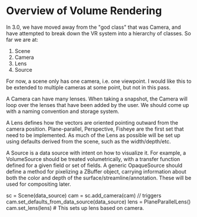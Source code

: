 
Overview of Volume Rendering
============================

In 3.0, we have moved away from the "god class" that was Camera, and have
attempted to break down the VR system into a hierarchy of classes.  So far
we are at:

1. Scene 
2. Camera
3. Lens 
4. Source

For now, a scene only has one camera, i.e. one viewpoint. I would like this to be
extended to multiple cameras at some point, but not in this pass.

A Camera can have many lenses. When taking a snapshot, the Camera will loop 
over the lenses that have been added by the user.  We should come up with a
naming convention and storage system.


A Lens defines how the vectors are oriented pointing outward from the camera
position.  Plane-parallel, Perspective, Fisheye are the first set that need to
be implemented. As much of the Lens as possible will be set up using defaults 
derived from the scene, such as the width/depth/etc.

A Source is a data source with intent on how to visualize it.  For example, a
VolumeSource should be treated volumetrically, with a transfer function defined
for a given field or set of fields.  A generic OpaqueSource should define
a method for pixelizing a ZBuffer object, carrying information about both the
color and depth of the surface/streamline/annotation. These will be used for
compositing later.


sc = Scene(data_source)
cam = sc.add_camera(cam) // triggers cam.set_defaults_from_data_source(data_source)
lens = PlaneParallelLens()
cam.set_lens(lens) # This sets up lens based on camera.

